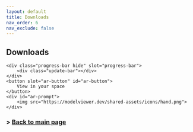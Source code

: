 ```yaml
---
layout: default
title: Downloads
nav_order: 6
nav_exclude: false
---
```


## Downloads

<model-viewer src="eyeReliefTool.glb" ar ar-modes="webxr scene-viewer quick-look" camera-controls environment-image="pillars_1k.hdr" poster="poster.webp" shadow-intensity="1" skybox-image="pillars_1k.hdr" exposure="0.63" camera-orbit="-720deg 71.75deg auto">

    <div class="progress-bar hide" slot="progress-bar">
        <div class="update-bar"></div>
    </div>
    <button slot="ar-button" id="ar-button">
        View in your space
    </button>
    <div id="ar-prompt">
        <img src="https://modelviewer.dev/shared-assets/icons/hand.png">
    </div>
</model-viewer>



### > [Back to main page](https://zeissvisionsciencelab.github.io/HMD-FOV/)
